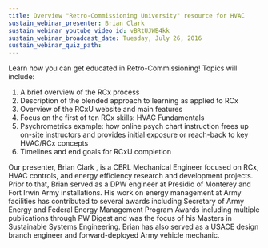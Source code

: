```yaml
---
title: Overview "Retro-Commissioning University" resource for HVAC
sustain_webinar_presenter: Brian Clark
sustain_webinar_youtube_video_id: vBRtUJWB4kk
sustain_webinar_broadcast_date: Tuesday, July 26, 2016
sustain_webinar_quiz_path:
---
```


Learn how you can get educated in Retro-Commissioning! Topics will include:

1. A brief overview of the RCx process
2. Description of the blended approach to learning as applied to RCx
3. Overview of the RCxU website and main features
4. Focus on the first of ten RCx skills: HVAC Fundamentals
5. Psychrometrics example: how online psych chart instruction frees up on-site instructors and provides initial exposure or reach-back to key HVAC/RCx concepts
6. Timelines and end goals for RCxU completion

Our presenter, Brian Clark , is a CERL Mechanical Engineer focused on RCx, HVAC controls, and energy efficiency research and development projects. Prior to that, Brian served as a DPW engineer at Presidio of Monterey and Fort Irwin Army installations. His work on energy management at Army facilities has contributed to several awards including Secretary of Army Energy and Federal Energy Management Program Awards including multiple publications through PW Digest and was the focus of his Masters in Sustainable Systems Engineering. Brian has also served as a USACE design branch engineer and forward-deployed Army vehicle mechanic.
